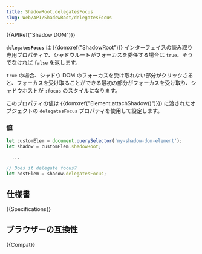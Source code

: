 ```yaml
---
title: ShadowRoot.delegatesFocus
slug: Web/API/ShadowRoot/delegatesFocus
---
```

{{APIRef("Shadow DOM")}}

**`delegatesFocus`** は {{domxref("ShadowRoot")}} インターフェイスの読み取り専用プロパティで、シャドウルートがフォーカスを委任する場合は `true`、そうでなければ `false` を返します。

`true` の場合、シャドウ DOM のフォーカスを受け取れない部分がクリックさると、フォーカスを受け取ることができる最初の部分がフォーカスを受け取り、シャドウホストが `:focus` のスタイルになります。

このプロパティの値は {{domxref("Element.attachShadow()")}}) に渡されたオブジェクトの `delegatesFocus` プロパティを使用して設定します。

### 値

```js
let customElem = document.querySelector('my-shadow-dom-element');
let shadow = customElem.shadowRoot;

  ...

// Does it delegate focus?
let hostElem = shadow.delegatesFocus;
```

## 仕様書

{{Specifications}}

## ブラウザーの互換性

{{Compat}}
